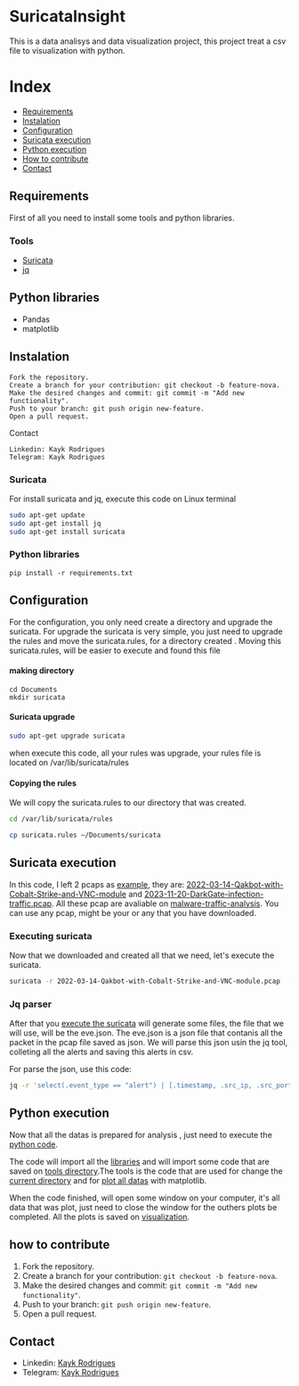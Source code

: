 # SuricataInsight

This is a data analisys and data visualization project, this project treat a csv file to visualization with python.

# Index
+ [Requirements](#requirements)
+ [Instalation](#instalation)
+ [Configuration](#configuration)
+ [Suricata execution](#suricata-execution)
+ [Python execution](#python-execution)
+ [How to contribute](#how-to-contribute)
+ [Contact](#contact)

## Requirements

First of all you need to install some tools and python libraries.

### Tools
+ [Suricata](https://suricata.io/)
+ [jq](https://jqlang.github.io/jq/)

## Python libraries
+ Pandas
+ matplotlib


## Instalation

    Fork the repository.
    Create a branch for your contribution: git checkout -b feature-nova.
    Make the desired changes and commit: git commit -m "Add new functionality".
    Push to your branch: git push origin new-feature.
    Open a pull request.

Contact

    Linkedin: Kayk Rodrigues
    Telegram: Kayk Rodrigues


### Suricata
For install suricata and jq, execute this code on Linux terminal
```bash
sudo apt-get update
sudo apt-get install jq
sudo apt-get install suricata
```
### Python libraries

```python3
pip install -r requirements.txt
```


## Configuration
For the configuration, you only need create a directory and upgrade the suricata. For upgrade the suricata is very simple, you just need to upgrade the rules and move the suricata.rules, for a directory created . Moving this suricata.rules, will be easier to execute and found this file

#### making directory

```
cd Documents
mkdir suricata
```

#### Suricata upgrade
 ```bash
sudo apt-get upgrade suricata
```
when execute this code, all your rules was upgrade, your rules file is located on /var/lib/suricata/rules

#### Copying the rules

We will copy the suricata.rules to our directory that was created.

```bash
cd /var/lib/suricata/rules

cp suricata.rules ~/Documents/suricata
```




## Suricata execution

In this code, I left 2 pcaps as [example](https://github.com/kaykRodr1gu3s/SuricataInsight/tree/main/csv_file), they are: [2022-03-14-Qakbot-with-Cobalt-Strike-and-VNC-module](https://www.malware-traffic-analysis.net/2022/03/16/index.html) and [2023-11-20-DarkGate-infection-traffic.pcap](https://www.malware-traffic-analysis.net/2023/11/20/index.html). All these pcap are avaliable on [malware-traffic-analysis](https://www.malware-traffic-analysis.net). You can use any pcap, might be your or any that you have downloaded.

### Executing suricata
Now that we downloaded and created all that we need, let's execute the suricata.

```bash
suricata -r 2022-03-14-Qakbot-with-Cobalt-Strike-and-VNC-module.pcap  -S suricata.rules -v -l .

```
### Jq parser

After that you [execute the suricata](#executing-suricata) will generate some files, the file that we will use, will be the eve.json. The eve.json is a json file that contanis all the packet in the pcap file saved as json. We will parse this json usin the jq tool, colleting all the alerts and saving this alerts in csv.


For parse the json, use this code:


```bash
jq -r 'select(.event_type == "alert") | [.timestamp, .src_ip, .src_port, .dest_ip, .dest_port, .event_type, .alert.severity, .alert.signature] | @csv' eve.json | sort -d > ~/Documentos/Suricata_rules/pcap_content.csv

```


## Python execution

Now that all the datas is prepared for analysis , just need to execute the [python code](https://github.com/kaykRodr1gu3s/SuricataInsight/blob/main/Main.py).

The code will import all the [libraries](#python-libraries) and will import some code that are saved on [tools directory](https://github.com/kaykRodr1gu3s/SuricataInsight/tree/main/tools).The tools is the code that are used for change the [current directory](https://github.com/kaykRodr1gu3s/SuricataInsight/blob/main/tools/directory_helper.py) and for [plot all datas](https://github.com/kaykRodr1gu3s/SuricataInsight/blob/main/tools/plot.py) with matplotlib.

When the code finished, will open some window on your computer, it's all data that was plot, just need to close the window for the outhers plots be completed. All the plots is saved on [visualization](https://github.com/kaykRodr1gu3s/SuricataInsight/blob/main/tools/plot.py).



## how to contribute
 1. Fork the repository.
 2. Create a branch for your contribution: `git checkout -b feature-nova`.
 3. Make the desired changes and commit: `git commit -m "Add new functionality"`.
 4. Push to your branch: `git push origin new-feature`.
 5. Open a pull request.




## Contact

- Linkedin: [Kayk Rodrigues](https://www.linkedin.com/in/kayk-rodrigues-504a03273)
- Telegram: [Kayk Rodrigues](https://t.me/kaykRodrigues)
